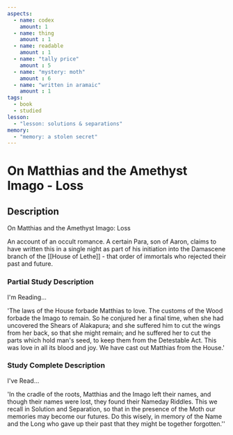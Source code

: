 ```yaml
---
aspects: 
  - name: codex
    amount: 1
  - name: thing
    amount : 1
  - name: readable
    amount : 1
  - name: "tally price"
    amount : 5
  - name: "mystery: moth"
    amount : 6
  - name: "written in aramaic"
    amount : 1
tags:
  - book
  - studied
lesson:
  - "lesson: solutions & separations"
memory:
  - "memory: a stolen secret"
---
```


# On Matthias and the Amethyst Imago - Loss

## Description
On Matthias and the Amethyst Imago: Loss

An account of an occult romance. A certain Para, son of Aaron, claims to have written this in a single night as part of his initiation into the Damascene branch of the [[House of Lethe]] - that order of immortals who rejected their past and future.
### Partial Study Description
I'm Reading...

'The laws of the House forbade Matthias to love. The customs of the Wood forbade the Imago to remain. So he conjured her a final time, when she had uncovered the Shears of Alakapura; and she suffered him to cut the wings from her back, so that she might remain; and he suffered her to cut the parts which hold man's seed, to keep them from the Detestable Act. This was love in all its blood and joy. We have cast out Matthias from the House.'
### Study Complete Description
I've Read...

'In the cradle of the roots, Matthias and the Imago left their names, and though their names were lost, they found their Nameday Riddles. This we recall in Solution and Separation, so that in the presence of the Moth our memories may become our futures. Do this wisely, in memory of the Name and the Long who gave up their past that they might be together forgotten.''